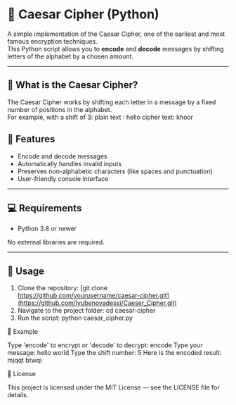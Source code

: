 # 🔐 Caesar Cipher (Python)

A simple implementation of the Caesar Cipher, one of the earliest and most famous encryption techniques.  
This Python script allows you to **encode** and **decode** messages by shifting letters of the alphabet by a chosen amount.

---

## 🧠 What is the Caesar Cipher?

The Caesar Cipher works by shifting each letter in a message by a fixed number of positions in the alphabet.  
For example, with a shift of 3:
plain text : hello
cipher text: khoor
## 🚀 Features

- Encode and decode messages
- Automatically handles invalid inputs
- Preserves non-alphabetic characters (like spaces and punctuation)
- User-friendly console interface

---

## 💻 Requirements

- Python 3.8 or newer

No external libraries are required.

---

## 🧩 Usage

1. Clone the repository:
   [git clone https://github.com/yourusername/caesar-cipher.git](https://github.com/lyubenovadessi/Caeser_Cipher.git)
2. Navigate to the project folder:
cd caesar-cipher
3. Run the script:
python caesar_cipher.py

📘 Example

Type 'encode' to encrypt or 'decode' to decrypt:
encode
Type your message:
hello world
Type the shift number:
5
Here is the encoded result: mjqqt btwqi

📜 License

This project is licensed under the MIT License — see the LICENSE file for details.
